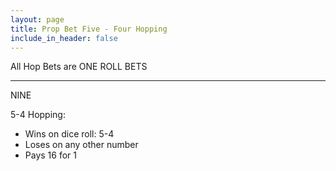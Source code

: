 ```yaml
---
layout: page
title: Prop Bet Five - Four Hopping
include_in_header: false
---
```

All Hop Bets are ONE ROLL BETS

---
NINE

5-4 Hopping:

- Wins on dice roll: 5-4
- Loses on any other number
- Pays 16 for 1